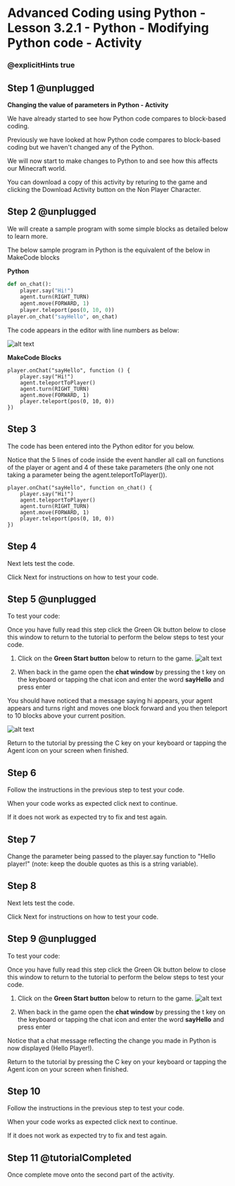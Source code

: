 # Advanced Coding using Python - Lesson 3.2.1 - Python - Modifying Python code - Activity

### @explicitHints true

## Step 1 @unplugged
**Changing the value of parameters in Python - Activity**

We have already started to see how Python code compares to block-based coding.

Previously we have looked at how Python code compares to block-based coding but we haven't changed any of the Python. 

We will now start to make changes to Python to and see how this affects our Minecraft world.

You can download a copy of this activity by returing to the game and clicking the Download Activity button on the Non Player Character.

## Step 2 @unplugged
We will create a sample program with some simple blocks as detailed below to learn more.

The below sample program in Python is the equivalent of the below in MakeCode blocks

**Python**
```python
def on_chat():
    player.say("Hi!")
    agent.turn(RIGHT_TURN)
    agent.move(FORWARD, 1)
    player.teleport(pos(0, 10, 0))
player.on_chat("sayHello", on_chat)
```

The code appears in the editor with line numbers as below:

![alt text](https://advancedpython.codingcredentials.com/Lesson3/3.2.1/images/2.jpg?raw=true "Python")


**MakeCode Blocks**
```blocks 
player.onChat("sayHello", function () {
    player.say("Hi!")
    agent.teleportToPlayer()
    agent.turn(RIGHT_TURN)
    agent.move(FORWARD, 1)
    player.teleport(pos(0, 10, 0))
})
```

## Step 3
The code has been entered into the Python editor for you below.

Notice that the 5 lines of code inside the event handler all call on functions of the player or agent and 4 of these take parameters (the only one not taking a parameter being the agent.teleportToPlayer()).

```template
player.onChat("sayHello", function on_chat() {
    player.say("Hi!")
    agent.teleportToPlayer()
    agent.turn(RIGHT_TURN)
    agent.move(FORWARD, 1)
    player.teleport(pos(0, 10, 0))
})
```

## Step 4
Next lets test the code.

Click Next for instructions on how to test your code.

## Step 5 @unplugged
To test your code:

Once you have fully read this step click the Green Ok button below to close this window to return to the tutorial to perform the below steps to test your code.

1. Click on the **Green Start button** below to return to the game.
![alt text](https://advancedpython.codingcredentials.com/Lesson3/3.2.1/images/1.jpg?raw=true "Start")

2. When back in the game open the **chat window** by pressing the t key on the keyboard or tapping the chat icon and enter the word **sayHello** and press enter

You should have noticed that a message saying hi appears, your agent appears and turns right and moves one block forward and you then teleport to 10 blocks above your current position.

![alt text](https://advancedpython.codingcredentials.com/Lesson3/3.2.1/images/3.jpg?raw=true "Code builder")

Return to the tutorial by pressing the C key on your keyboard or tapping the Agent icon on your screen when finished.

## Step 6
Follow the instructions in the previous step to test your code.

When your code works as expected click next to continue.

If it does not work as expected try to fix and test again.

## Step 7
Change the parameter being passed to the player.say function to "Hello player!" (note: keep the double quotes as this is a string variable).

## Step 8
Next lets test the code.

Click Next for instructions on how to test your code.

## Step 9 @unplugged
To test your code:

Once you have fully read this step click the Green Ok button below to close this window to return to the tutorial to perform the below steps to test your code.

1. Click on the **Green Start button** below to return to the game.
![alt text](https://advancedpython.codingcredentials.com/Lesson3/3.2.1/images/1.jpg?raw=true "Start")

2. When back in the game open the **chat window** by pressing the t key on the keyboard or tapping the chat icon and enter the word **sayHello** and press enter

Notice that a chat message reflecting the change you made in Python is now displayed (Hello Player!).

Return to the tutorial by pressing the C key on your keyboard or tapping the Agent icon on your screen when finished.

## Step 10
Follow the instructions in the previous step to test your code.

When your code works as expected click next to continue.

If it does not work as expected try to fix and test again.

## Step 11 @tutorialCompleted
Once complete move onto the second part of the activity.